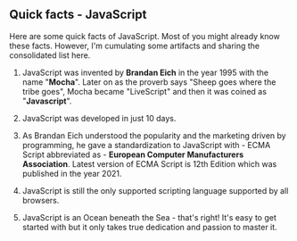 ## Quick facts - JavaScript

Here are some quick facts of JavaScript. Most of you might already know these facts. However, I'm cumulating some artifacts and sharing the consolidated list here.


1. JavaScript was invented by **Brandan Eich** in the year 1995 with the name "**Mocha**". Later on as the proverb says "Sheep goes where the tribe goes", Mocha became "LiveScript" and then it was coined as "**Javascript**".

2. JavaScript was developed in just 10 days.

3. As Brandan Eich understood the popularity and the marketing driven by programming, he gave a standardization to JavaScript with - ECMA Script abbreviated as - **European Computer Manufacturers Association**. Latest version of ECMA Script is 12th Edition which was published in the year 2021.

4. JavaScript is still the only supported scripting language supported by all browsers.

5. JavaScript is an Ocean beneath the Sea - that's right! It's easy to get started with but it only takes true dedication and passion to master it.

